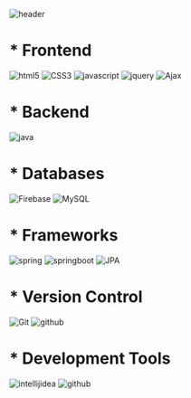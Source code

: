 


![header](https://capsule-render.vercel.app/api?type=wave&color=auto&height=300&section=header&text=welcome&fontSize=90)

<div><h1>* Frontend</h1></div>

![html5](https://img.shields.io/badge/html5-E34F26.svg?style=for-the-badge&logo=html5&logoColor=white)
![CSS3](https://img.shields.io/badge/CSS3-1572B6.svg?style=for-the-badge&logo=CSS3&logoColor=white)
![javascript](https://img.shields.io/badge/java%20script-F7DF1E.svg?style=for-the-badge&logo=javascript&logoColor=white)
![jquery](https://img.shields.io/badge/jquery-0769AD.svg?style=for-the-badge&logo=jquery&logoColor=white)
![Ajax](https://img.shields.io/badge/Ajax-1E8CBE.svg?style=for-the-badge&logo=Ajax&logoColor=white)
<div><h1>* Backend</h1></div>

![java](https://img.shields.io/badge/java-1E8CBE.svg?style=for-the-badge&logo=java&logoColor=white)

<div><h1>* Databases</h1></div>

![Firebase](https://img.shields.io/badge/firebase-a08021?style=for-the-badge&logo=firebase&logoColor=ffcd34)
![MySQL](https://img.shields.io/badge/mysql-4479A1.svg?style=for-the-badge&logo=mysql&logoColor=white)

<div><h1>* Frameworks</h1></div>

![spring](https://img.shields.io/badge/Spring-6DB33F.svg?style=for-the-badge&logo=spring&logoColor=white)
![springboot](https://img.shields.io/badge/Spring%20Boot-6DB33F.svg?style=for-the-badge&logo=springboot&logoColor=white)
![JPA](https://img.shields.io/badge/JPA-6DB33F.svg?style=for-the-badge&logo=springboot&logoColor=white)


<div><h1>* Version Control </h1></div>

![Git](https://img.shields.io/badge/Git-F05032.svg?style=for-the-badge&logo=Git&logoColor=white)
![github](https://img.shields.io/badge/github-181717.svg?style=for-the-badge&logo=github&logoColor=white)


<div><h1>* Development Tools</h1></div>

![intellijidea](https://img.shields.io/badge/intellij%20idea-000000.svg?style=for-the-badge&logo=intellijidea&logoColor=white)
![github](https://img.shields.io/badge/Visual%20Studio%20Code-007ACC.svg?style=for-the-badge&logo=VisualStudioCode&logoColor=white)












